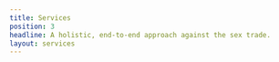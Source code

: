 ```yaml
---
title: Services
position: 3
headline: A holistic, end-to-end approach against the sex trade.
layout: services
---
```


